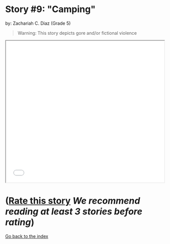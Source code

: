 # Story #9: "Camping"
by: Zachariah C. Diaz (Grade 5)

>Warning: This story depicts gore and/or fictional violence

<iframe src="../stories/09_camping version 0.6.0.html" height="450px" width="100%"> </iframe>

# ([Rate this story](https://forms.gle/zbTTGuidhwvabMLT9) *We recommend reading at least 3 stories before rating*)

[Go back to the index](../index.md)

